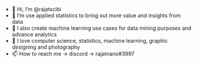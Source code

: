 - 👋 Hi, I’m @rajatscibi
- 👀 I’m use applied statistics to bring out more value and insights from data
- 🌱 I also create machine learning use cases for data mining purposes and advance analytics
- 💞️ I love computer science, statistics, machine learning, graphic designing and photography
- 📫 How to reach me -> discord -> rajatnano#3997

<!---
rajatscibi/rajatscibi is a ✨ special ✨ repository because its `README.md` (this file) appears on your GitHub profile.
You can click the Preview link to take a look at your changes.
--->
